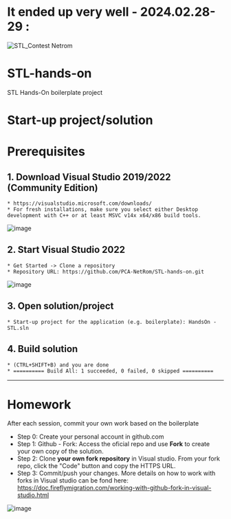 # It ended up very well - 2024.02.28-29 : 
![STL_Contest Netrom  ](https://github.com/Edi013/STL-hands-on/assets/87914375/3b401245-898b-4122-ab1c-ca2aa769971c)

# STL-hands-on
STL Hands-On boilerplate project

# Start-up project/solution


# Prerequisites
## 1. Download Visual Studio 2019/2022 (Community Edition)
    * https://visualstudio.microsoft.com/downloads/
    * For fresh installations, make sure you select either Desktop development with C++ or at least MSVC v14x x64/x86 build tools.
![image](https://github.com/PCA-NetRom/STL-hands-on/assets/81954334/d8db499c-ce40-44ed-9b93-5253ac9dd099)


## 2. Start Visual Studio 2022
    * Get Started -> Clone a repository
    * Repository URL: https://github.com/PCA-NetRom/STL-hands-on.git

![image](https://github.com/PCA-NetRom/STL-hands-on/assets/81954334/1178c981-a2ef-4972-be73-6b239894fdb8)

## 3. Open solution/project
    * Start-up project for the application (e.g. boilerplate): HandsOn - STL.sln
## 4. Build solution
    * (CTRL+SHIFT+B) and you are done
    * ========== Build All: 1 succeeded, 0 failed, 0 skipped ==========
-----
# Homework
After each session, commit your own work based on the boilerplate

* Step 0: Create your personal account in github.com
* Step 1: Github - Fork: Access the oficial repo and use **Fork** to create your own copy of the solution. 
* Step 2: Clone **your own fork repository** in Visual studio. 
From your fork repo, click the "Code" button and copy the HTTPS URL.
* Step 3: Commit/push your changes. 
More details on how to work with forks in Visual studio can be fond here: https://doc.fireflymigration.com/working-with-github-fork-in-visual-studio.html

![image](https://github.com/PCA-NetRom/STL-hands-on/assets/81954334/36098523-7405-454d-8395-f0939c882092)
